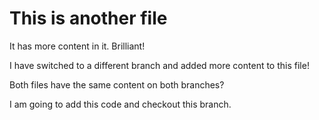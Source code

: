 # This is another file

It has more content in it. Brilliant!

I have switched to a different branch and added more content to this file!

Both files have the same content on both branches?

I am going to add this code and checkout this branch.